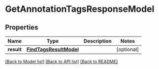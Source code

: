 # GetAnnotationTagsResponseModel

## Properties
Name | Type | Description | Notes
------------ | ------------- | ------------- | -------------
**result** | [**FindTagsResultModel**](FindTagsResultModel.md) |  | [optional] 

[[Back to Model list]](../README.md#documentation-for-models) [[Back to API list]](../README.md#documentation-for-api-endpoints) [[Back to README]](../README.md)


